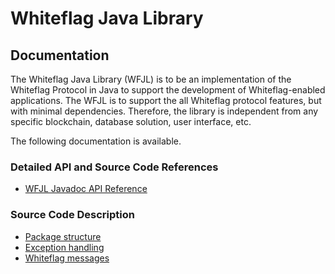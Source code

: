 # Whiteflag Java Library

## Documentation

The Whiteflag Java Library (WFJL) is to be an implementation of the Whiteflag
Protocol in Java to support the development of Whiteflag-enabled applications.
The WFJL is to support the all Whiteflag protocol features, but with minimal
dependencies. Therefore, the library is independent from any specific
blockchain, database solution, user interface, etc.

The following documentation is available.

### Detailed API and Source Code References

* [WFJL Javadoc API Reference](javadoc/index.html)

### Source Code Description

* [Package structure](md/packages.md)
* [Exception handling](md/errors.md)
* [Whiteflag messages](md/messages.md)
